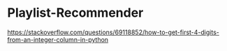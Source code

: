 # Playlist-Recommender


https://stackoverflow.com/questions/69118852/how-to-get-first-4-digits-from-an-integer-column-in-python
